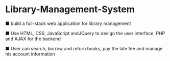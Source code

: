 # Library-Management-System
■ build a full-stack web application for library management

■ Use HTML, CSS, JavaScript andJQuery to design the user interface, PHP and AJAX for the backend

■ User can search, borrow and return books, pay the late fee and manage his account information
